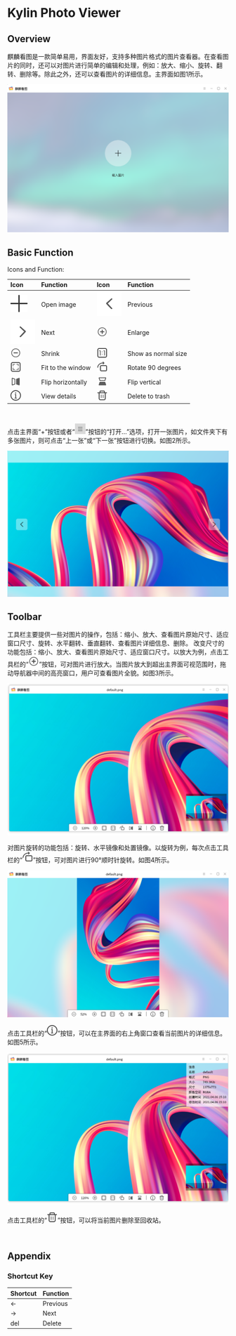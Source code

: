# Kylin Photo Viewer
## Overview
麒麟看图是一款简单易用，界面友好，支持多种图片格式的图片查看器。在查看图片的同时，还可以对图片进行简单的编辑和处理，例如：放大、缩小、旋转、翻转、删除等。除此之外，还可以查看图片的详细信息。主界面如图1所示。

![Fig 1 Eyes of Kylin Photo Viewer-big](image/main.png)
<br>

## Basic Function
Icons and Function:

| Icon | Function | Icon | Function |
| :------------ | :------------ | :------------ | :------------ |
|![](image/btn0.png)|	Open image	|![](image/btn1.png)|	Previous
|![](image/btn2.png)|	Next|![](image/btn3.png)|	Enlarge
|![](image/btn4.png)|	Shrink|![](image/btn5.png)|	Show as normal size
|![](image/btn6.png)|	Fit to the window|![](image/btn7.png)|Rotate 90 degrees
|![](image/btn8.png)|	Flip horizontally|![](image/btn9.png)|Flip vertical
|![](image/btn10.png)|	View details|![](image/btn11.png)| Delete to trash

<br>

点击主界面“+”按钮或者“![](image/menu1.png)”按钮的“打开...”选项，打开一张图片，如文件夹下有多张图片，则可点击“上一张”或“下一张”按钮进行切换。如图2所示。

![Fig 2 Open image-big](image/openImage.png)
<br>

## Toolbar
工具栏主要提供一些对图片的操作，包括：缩小、放大、查看图片原始尺寸、适应窗口尺寸、旋转、水平翻转、垂直翻转、查看图片详细信息、删除。
改变尺寸的功能包括：缩小、放大、查看图片原始尺寸、适应窗口尺寸。以放大为例，点击工具栏的“![](image/btn3.png)”按钮，可对图片进行放大。当图片放大到超出主界面可视范围时，拖动导航器中间的高亮窗口，用户可查看图片全貌。如图3所示。

![Fig 3 Enlarge——Navigator-big](image/enlarge1.png)

对图片旋转的功能包括：旋转、水平镜像和处置镜像。以旋转为例，每次点击工具栏的“![](image/btn7.png)”按钮，可对图片进行90°顺时针旋转。如图4所示。

![Fig 4 Rorate-big](image/rorate.png)

点击工具栏的“![](image/btn10.png)”按钮，可以在主界面的右上角窗口查看当前图片的详细信息。如图5所示。

![Fig 5 View details-big](image/information1.png)

点击工具栏的“![](image/btn11.png)”按钮，可以将当前图片删除至回收站。

<br>

## Appendix
### Shortcut Key

| Shortcut | Function |
| :------------ | :------------ | 
|← | Previous
|→ | Next
|del | Delete

